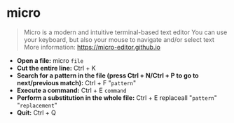 # micro
> Micro is a modern and intuitive terminal-based text editor
> You can use your keyboard, but also your mouse to navigate and/or select text
> More information: <https://micro-editor.github.io>
- **Open a file:**
micro `file`
- **Cut the entire line:**
Ctrl + K
- **Search for a pattern in the file (press Ctrl + N/Ctrl + P to go to next/previous match):**
Ctrl + F "`pattern`" <Enter>
- **Execute a command:**
Ctrl + E `command` <Enter>
- **Perform a substitution in the whole file:**
Ctrl + E replaceall "`pattern`" "`replacement`" <Enter>
- **Quit:**
Ctrl + Q
